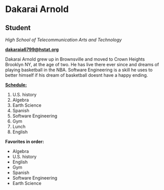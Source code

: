 # Dakarai  Arnold
## Student  

_High  School  of  Telecommunication  Arts  and  Technology_  

**dakaraia6799@hstat.org**  

Dakarai  Arnold  grew  up  in  Brownsville  and  moved  to  Crown Heights  Brooklyn  NY,  at  the  age  of  two.
He  has  live  there  ever  since  and  dreams  of  playing  basketball  in  the  NBA.
Software  Engineering  is  a  skill  he  uses  to  better  himself  if  his  dream  of  basketball  doesnt  have  a  happy  ending.  



[**Schedule:**](https://sites.google.com/a/hstat.org/dakaraia6799sep11/home)                                               
1. U.S. history
2. Algebra 
3. Earth Science 
4. Spanish 
5. Software Engineering
6. Gym
7. Lunch
8. English

**Favorites in order:**
* Algebra
* U.S. history
* English
* Gym
* Spanish
* Software Engineering
* Earth Science  
 